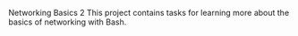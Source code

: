 Networking Basics 2
This project contains tasks for learning more about the basics of networking with Bash.
